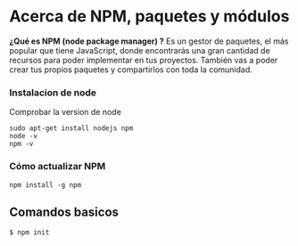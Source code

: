 # Acerca de NPM, paquetes y módulos
**¿Qué es NPM (node package manager) ?** Es un gestor de paquetes, el más popular que tiene JavaScript, donde encontrarás una gran cantidad de recursos para poder implementar en tus proyectos. También vas a poder crear tus propios paquetes y compartirlos con toda la comunidad.

### Instalacion de node
Comprobar la version de node
```
sudo apt-get install nodejs npm
node -v
npm -v
```
### Cómo actualizar NPM
```
npm install -g npm
```

## Comandos basicos
```
$ npm init 
```